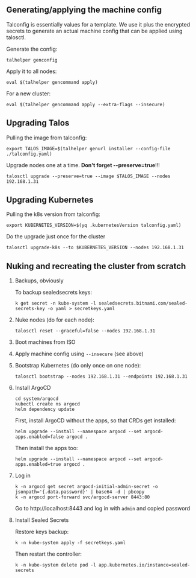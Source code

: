 ## Generating/applying the machine config

Talconfig is essentially values for a template. We use it plus the encrypted secrets to
generate an actual machine config that can be applied using talosctl.

Generate the config:

    talhelper genconfig

Apply it to all nodes:

    eval $(talhelper gencommand apply)

For a new cluster:

    eval $(talhelper gencommand apply --extra-flags --insecure)

## Upgrading Talos

Pulling the image from talconfig:

    export TALOS_IMAGE=$(talhelper genurl installer --config-file ./talconfig.yaml)

Upgrade nodes one at a time. **Don't forget --preserve=true**!!!

    talosctl upgrade --preserve=true --image $TALOS_IMAGE --nodes 192.168.1.31

## Upgrading Kubernetes

Pulling the k8s version from talconfig:

    export KUBERNETES_VERSION=$(yq .kubernetesVersion talconfig.yaml)

Do the upgrade just once for the cluster

    talosctl upgrade-k8s --to $KUBERNETES_VERSION --nodes 192.168.1.31

## Nuking and recreating the cluster from scratch

1.  Backups, obviously

    To backup sealedsecrets keys:

        k get secret -n kube-system -l sealedsecrets.bitnami.com/sealed-secrets-key -o yaml > secretkeys.yaml

1.  Nuke nodes (do for each node):

        talosctl reset --graceful=false --nodes 192.168.1.31

1.  Boot machines from ISO
1.  Apply machine config using `--insecure` (see above)
1.  Bootstrap Kubernetes (do only once on one node):

        talosctl bootstrap --nodes 192.168.1.31 --endpoints 192.168.1.31

1.  Install ArgoCD

        cd system/argocd
        kubectl create ns argocd
        helm dependency update

    First, install ArgoCD without the apps, so that CRDs get installed:

        helm upgrade --install --namespace argocd --set argocd-apps.enabled=false argocd .

    Then install the apps too:

        helm upgrade --install --namespace argocd --set argocd-apps.enabled=true argocd .

1.  Log in

        k -n argocd get secret argocd-initial-admin-secret -o jsonpath='{.data.password}' | base64 -d | pbcopy
        k -n argocd port-forward svc/argocd-server 8443:80

    Go to http://localhost:8443 and log in with `admin` and copied password

1.  Install Sealed Secrets

    Restore keys backup:

        k -n kube-system apply -f secretkeys.yaml

    Then restart the controller:

        k -n kube-system delete pod -l app.kubernetes.io/instance=sealed-secrets
